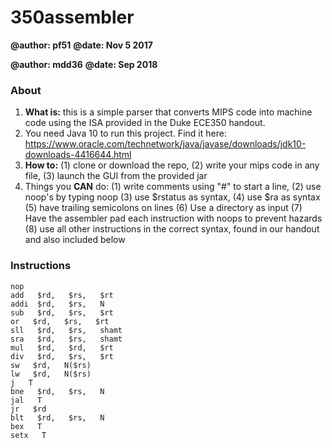 # 350assembler

**@author: pf51**
**@date: Nov 5 2017**

**@author: mdd36**
**@date: Sep 2018**

### About

1. **What is:** this is a simple parser that converts MIPS code into machine code using the ISA provided in the Duke ECE350 handout.
2. You need Java 10 to run this project. Find it here: https://www.oracle.com/technetwork/java/javase/downloads/jdk10-downloads-4416644.html
3. **How to:** (1) clone or download the repo, (2) write your mips code in any file, (3) launch the GUI from the provided jar
4. Things you **CAN** do: (1) write comments using "#" to start a line, (2) use noop's by typing noop (3) use $rstatus as syntax, (4) use $ra as syntax (5) have trailing semicolons on lines (6) Use a directory as input (7) Have the assembler pad each instruction with noops to prevent hazards (8) use all other instructions in the correct syntax, found in our handout and also included below

### Instructions

    nop
    add   $rd,   $rs,   $rt
    addi  $rd,   $rs,   N
    sub   $rd,   $rs,   $rt
    or   $rd,   $rs,   $rt
    sll   $rd,   $rs,   shamt
    sra   $rd,   $rs,   shamt
    mul   $rd,   $rd,   $rt
    div   $rd,   $rs,   $rt
    sw   $rd,   N($rs)
    lw   $rd,   N($rs)
    j   T
    bne   $rd,   $rs,   N
    jal   T
    jr   $rd
    blt   $rd,   $rs,   N
    bex   T
    setx   T
